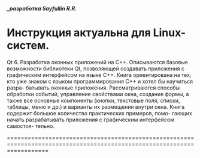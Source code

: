 ##### _разработка Sayfullin R.R.

Инструкция актуальна для Linux-систем.
========================================================================================================================

Qt 6. Разработка оконных приложений на C++.
Описываются базовые возможности библиотеки Qt, позволяющей создавать
приложения с графическим интерфейсом на языке C++. Книга ориентирована на
тех, кто уже знаком с языком программирования C++ и хотел бы научиться разра-
батывать оконные приложения. Рассматриваются способы обработки событий,
управление свойствами окна, создание формы, а также все основные компоненты
(кнопки, текстовые поля, списки, таблицы, меню и др.) и варианты их размещения
внутри окна. Книга содержит большое количество практических примеров, помо-
гающих начать разрабатывать приложения с графическим интерфейсом самостоя-
тельно.

========================================================================================================================